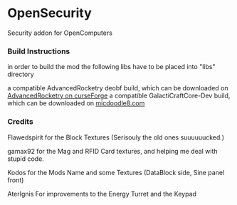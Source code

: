 OpenSecurity
============

Security addon for OpenComputers


### Build Instructions

in order to build the mod the following libs have to be placed into "libs" directory

a compatible AdvancedRocketry deobf build, which can be downloaded on [AdvancedRocketry on curseForge](https://minecraft.curseforge.com/projects/advanced-rocketry/files)
a compatible GalactiCraftCore-Dev build, which can be downloaded on [micdoodle8.com](https://www.micdoodle8.com/mods/galacticraft/downloads/dev)


### Credits

Flawedspirit for the Block Textures (Serisouly the old ones suuuuuucked.)

gamax92 for the Mag and RFID Card textures, and helping me deal with stupid code.

Kodos for the Mods Name and some Textures (DataBlock side, Sine panel front)

AterIgnis For improvements to the Energy Turret and the Keypad

